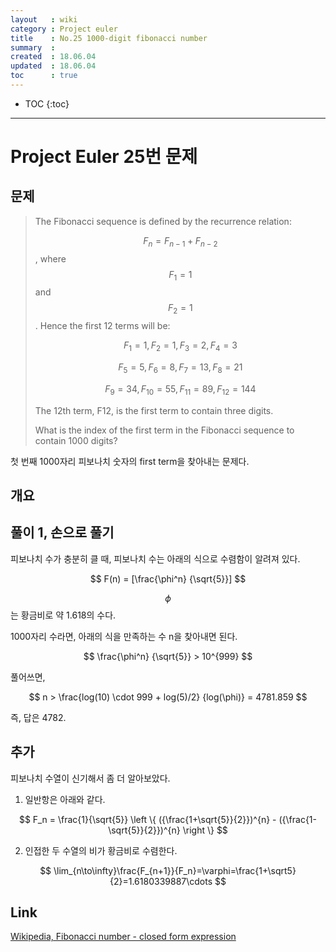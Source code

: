 ```yaml
---
layout   : wiki
category : Project euler
title    : No.25 1000-digit fibonacci number
summary  : 
created  : 18.06.04
updated  : 18.06.04
toc      : true
---
```


* TOC
 {:toc}

* * *

# Project Euler 25번 문제

## 문제

> The Fibonacci sequence is defined by the recurrence relation:
>
> $$ F_n = F_{n−1} + F_{n−2} $$, where $$ F_1 = 1 $$ and $$ F_2 = 1 $$ .
> Hence the first 12 terms will be:
>
> $$ F_1 = 1, F_2 = 1, F_3 = 2, F_4 = 3 $$
>
> $$ F_5 = 5, F_6 = 8, F_7 = 13, F_8 = 21 $$
>
> $$ F_9 = 34, F_{10} = 55, F_{11} = 89, F_{12} = 144 $$
>
> The 12th term, F12, is the first term to contain three digits.
>
> What is the index of the first term in the Fibonacci sequence to contain 1000 digits?

첫 번째 1000자리 피보나치 숫자의 first term을 찾아내는 문제다.

## 개요

## 풀이 1, 손으로 풀기

피보나치 수가 충분히 클 때, 피보나치 수는 아래의 식으로 수렴함이 알려져 있다.

$$ F(n) = [\frac{\phi^n} {\sqrt{5}}] $$

$$ \phi $$ 는 황금비로 약 1.618의 수다.

1000자리 수라면, 아래의 식을 만족하는 수 n을 찾아내면 된다.

$$ \frac{\phi^n} {\sqrt{5}} > 10^{999} $$

풀어쓰면,

$$ n > \frac{log(10) \cdot 999 + log(5)/2} {log(\phi)} = 4781.859 $$

즉, 답은 4782.

## 추가

피보나치 수열이 신기해서 좀 더 알아보았다.

1. 일반항은 아래와 같다.

$$ F_n = \frac{1}{\sqrt{5}} \left \{ ({\frac{1+\sqrt{5}}{2}})^{n} - ({\frac{1-\sqrt{5}}{2}})^{n} \right \} $$

2. 인접한 두 수열의 비가 황금비로 수렴한다.

$$ \lim_{n\to\infty}\frac{F_{n+1}}{F_n}=\varphi=\frac{1+\sqrt5}{2}=1.6180339887\cdots $$

## Link

[Wikipedia, Fibonacci number - closed form expression](https://en.wikipedia.org/wiki/Fibonacci_number#Closed-form_expression)